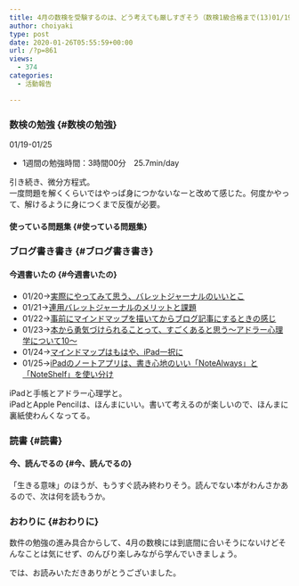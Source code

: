 ```yaml
---
title: 4月の数検を受験するのは、どう考えても厳しすぎそう（数検1級合格まで(13)01/19-01/25）
author: choiyaki
type: post
date: 2020-01-26T05:55:59+00:00
url: /?p=861
views:
  - 374
categories:
  - 活動報告

---
```

### 数検の勉強 {#数検の勉強}

01/19-01/25

  * 1週間の勉強時間：3時間00分　25.7min/day

引き続き、微分方程式。  
一度問題を解くくらいではやっぱ身につかないなーと改めて感じた。何度かやって、解けるように身につくまで反復が必要。

#### 使っている問題集 {#使っている問題集}



### ブログ書き書き {#ブログ書き書き}

#### 今週書いたの {#今週書いたの}

  * 01/20→[実際にやってみて思う、バレットジャーナルのいいとこ][1]
  * 01/21→[連用バレットジャーナルのメリットと課題][2]
  * 01/22→[事前にマインドマップを描いてからブログ記事にするときの感じ][3]
  * 01/23→[本から勇気づけられることって、すごくあると思う〜アドラー心理学について10〜][4]
  * 01/24→[マインドマップはもはや、iPad一択に][5]
  * 01/25→[iPadのノートアプリは、書き心地のいい「NoteAlways」と「NoteShelf」を使い分け][6]

iPadと手帳とアドラー心理学と。  
iPadとApple Pencilは、ほんまにいい。書いて考えるのが楽しいので、ほんまに裏紙使わんくなってる。

### 読書 {#読書}

#### 今、読んでるの {#今、読んでるの}



「生きる意味」のほうが、もうすぐ読み終わりそう。読んでない本がわんさかあるので、次は何を読もうか。

### おわりに {#おわりに}

数件の勉強の進み具合からして、4月の数検には到底間に合いそうにないけどそんなことは気にせず、のんびり楽しみながら学んでいきましょう。

では、お読みいただきありがとうございました。

 [1]: https://choiyaki.com/?p=848
 [2]: https://choiyaki.com/?p=850
 [3]: https://choiyaki.com/?p=852
 [4]: https://choiyaki.com/?p=854
 [5]: https://choiyaki.com/?p=856
 [6]: https://choiyaki.com/?p=858